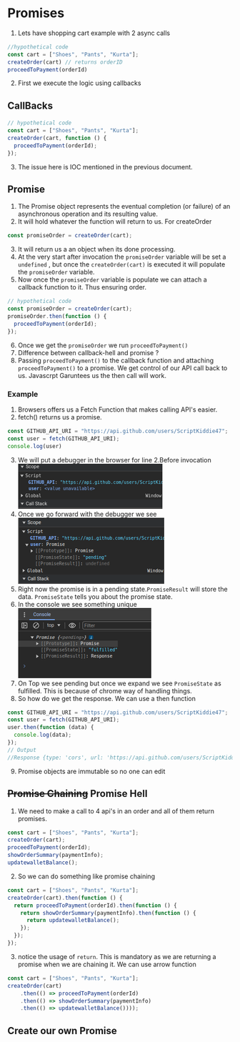 # Promises

1. Lets have shopping cart example with 2 async calls
```js
//hypothetical code
const cart = ["Shoes", "Pants", "Kurta"];
createOrder(cart) // returns orderID
proceedToPayment(orderId)
```
2. First we execute the logic using callbacks

## CallBacks

```js
// hypothetical code
const cart = ["Shoes", "Pants", "Kurta"];
createOrder(cart, function () {
  proceedToPayment(orderId);
});
```
3. The issue here is IOC mentioned in the previous document.

## Promise

1. The Promise object represents the eventual completion (or failure) of an asynchronous operation and its resulting value. 
2. It will hold whatever the function will return to us. For createOrder
```js
const promiseOrder = createOrder(cart);
```
3. It will return us a an object when its done processing.
4. At the very start after invocation the `promiseOrder` variable will be set a `undefined` , but once the `createOrder(cart)` is executed it will populate the `promiseOrder` variable.
5. Now once the `promiseOrder` variable is populate we can attach a callback function to it. Thus ensuring order.
```js
// hypothetical code
const promiseOrder = createOrder(cart);
promiseOrder.then(function () {
  proceedToPayment(orderId);
});
```
6. Once we get the `promiseOrder` we run `proceedToPayment()`
7. Difference between callback-hell and promise ?
8. Passing  `proceedToPayment()` to the callback function and attaching `proceedToPayment()` to a promise. We get control of our API call back to us. Javascrpt Garuntees us the then call will work.

### Example
1. Browsers offers us a Fetch Function that makes calling API's easier.
2. fetch() returns us a promise.
```js
const GITHUB_API_URI = "https://api.github.com/users/ScriptKiddie47";
const user = fetch(GITHUB_API_URI);
console.log(user)
```
3. We will put a debugger in the browser for line 2.Before invocation
![plot](Images/1.promise_before_invocation.png)
4. Once we go forward with the debugger we see
![plot](Images/2.promise_after_invocation.png)
5. Right now the promise is in a pending state.`PromiseResult` will store the data. `PromiseState` tells you about the promise state.
6. In the console we see something unique
![plot](Images/3.promise_console.png)
7. On Top we see pending but once we expand we see `PromiseState` as fulfilled. This is because of chrome way of handling things.
8. So how do we get the response. We can use a then function

```js
const GITHUB_API_URI = "https://api.github.com/users/ScriptKiddie47";
const user = fetch(GITHUB_API_URI);
user.then(function (data) {
  console.log(data);
});
// Output
//Response {type: 'cors', url: 'https://api.github.com/users/ScriptKiddie47', redirected: false, status: 200, ok: true....
```
9. Promise objects are immutable so no one can edit

## <strike>Promise Chaining</strike>  Promise Hell 

1. We need to make a call to 4 api's in an order and all of them return promises.

```js
const cart = ["Shoes", "Pants", "Kurta"];
createOrder(cart);
proceedToPayment(orderId);
showOrderSummary(paymentInfo);
updatewalletBalance();
```

2. So we can do something like promise chaining

```js
const cart = ["Shoes", "Pants", "Kurta"];
createOrder(cart).then(function () {
  return proceedToPayment(orderId).then(function () {
    return showOrderSummary(paymentInfo).then(function () {
      return updatewalletBalance();
    });
  });
});
```
3. notice the usage of `return`. This is mandatory as we are returning a promise when we are chaining it. We can use arrow function

```js
const cart = ["Shoes", "Pants", "Kurta"];
createOrder(cart)
    .then(() => proceedToPayment(orderId)
    .then(() => showOrderSummary(paymentInfo)
    .then(() => updatewalletBalance())));
```
## Create our own Promise

